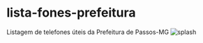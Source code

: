# lista-fones-prefeitura
Listagem de telefones úteis da Prefeitura de Passos-MG
![splash](https://user-images.githubusercontent.com/44773102/73591891-058aeb80-44d3-11ea-8416-9c29c1121022.png)
